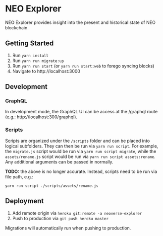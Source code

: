 # NEO Explorer

NEO Explorer provides insight into the present and historical state of NEO blockchain.

## Getting Started

1. Run `yarn install`
2. Run `yarn run migrate:up`
3. Run `yarn run start` (or `yarn run start:web` to forego syncing blocks)
4. Navigate to http://localhost:3000

## Development

### GraphQL

In development mode, the GraphQL UI can be access at the /graphql route
(e.g.: http://localhost:300/graphql).

### Scripts

Scripts are organized under the `/scripts` folder and can be placed into logical subfolders.  They
can then be run via `yarn run script`.  For example, the `migrate.js` script would be run via
`yarn run script migrate`, while the `assets/rename.js` script would be run via
`yarn run script assets:rename`.  Any additional arguments can be passed in normally.

**TODO:** the above is no longer accurate.  Instead, scripts need to be run via file path, e.g.:

    yarn run script ./scripts/assets/rename.js

## Deployment

1. Add remote origin via `heroku git:remote -a neoverse-explorer`
2. Push to production via `git push heroku master`

Migrations will automatically run when pushing to production.
